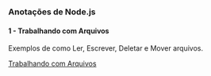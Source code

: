 ### Anotações de Node.js

#### 1 - Trabalhando com Arquivos

Exemplos de como Ler, Escrever, Deletar e Mover arquivos.

[Trabalhando com Arquivos]('./workWithFiles/workWithfiles.md')
